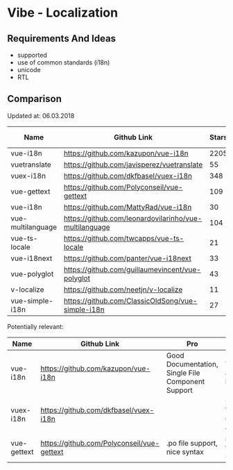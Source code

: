 # Vibe - Localization

## Requirements And Ideas

- supported
- use of common standards (i18n)
- unicode
- RTL

## Comparison 

Updated at: 06.03.2018

|     Name      | Github Link   |    Stars    |  Last Update |
| ------------- | ------------- | ----------- | ------------ |
| vue-i18n      | https://github.com/kazupon/vue-i18n  | 2205 | 02.03.2018 |
| vuetranslate  | https://github.com/javisperez/vuetranslate  | 55 | 01.11.2017 |
| vuex-i18n     | https://github.com/dkfbasel/vuex-i18n  | 348 | 06.03.2018 | 06.03.2018 | 
| vue-gettext   | https://github.com/Polyconseil/vue-gettext  | 109 | 21.02.2018 |
| vue-i18n      | https://github.com/MattyRad/vue-i18n  | 30 | 31.03.2017 |
| vue-multilanguage  | https://github.com/leonardovilarinho/vue-multilanguage  | 104 | 16.12.2017 |
| vue-ts-locale | https://github.com/twcapps/vue-ts-locale | 21 | 14.07.2017 |
| vue-i18next   | https://github.com/panter/vue-i18next  | 33 | 28.11.2017 |
| vue-polyglot  | https://github.com/guillaumevincent/vue-polyglot  | 43 | 19.10.2017 |
| v-localize    | https://github.com/neetjn/v-localize  | 11 | 21.02.2018 |
| vue-simple-i18n   | https://github.com/ClassicOldSong/vue-simple-i18n  | 27 | 24.11.2017 |

Potentially relevant:

|     Name      |                 Github Link                 |     Pro    |    Contra    |
| ------------- | ------------------------------------------- | ---------- | ------------ |
| vue-i18n      | https://github.com/kazupon/vue-i18n         | Good Documentation, Single File Component Support | Yaml & JSON based |
| vuex-i18n     | https://github.com/dkfbasel/vuex-i18n       |            | Requires VueX, Only JSON  |
| vue-gettext   | https://github.com/Polyconseil/vue-gettext  | .po file support, nice syntax | no other file support |

